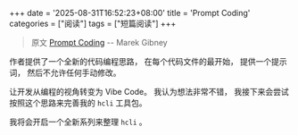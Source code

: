 +++
date = '2025-08-31T16:52:23+08:00'
title = 'Prompt Coding'
categories = ["阅读"]
tags = ["短篇阅读"]
+++

> 原文 [Prompt Coding](https://www.gibney.org/prompt_coding) -- Marek Gibney

作者提供了一个全新的代码编程思路，
在每个代码文件的最开始，
提供一个提示词，
然后不允许任何手动修改。

让开发从编程的视角转变为 Vibe Code。
我认为想法非常不错，
我接下来会尝试按照这个思路来完善我的 `hcli` 工具包。

我将会开启一个全新系列来整理 `hcli` 。
